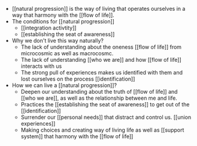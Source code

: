 - [[natural progression]] is the way of living that
operates ourselves in a way that harmony with the [[flow of life]].
- The conditions for [[natural progression]]
    - [[integration activtity]]
    - [[establishing the seat of awareness]]
- Why we don't live this way naturally?
    - The lack of understanding about the oneness [[flow of life]]
from microcosmic as well as macrocosmc.
    - The lack of understanding [[who we are]] and how [[flow of life]] interacts with us
    - The strong pull of experiences makes us identified with them
and lost ourselves on the process [[identification]]
- How we can live a [[natural progression]]?
    - Deepen our understanding about the truth of [[flow of life]]
and [[who we are]], as well as the relationship between me and life.
    - Practices the [[establishing the seat of awareness]] to get
out of the [[identification]]
    - Surrender our [[personal needs]] that distract and control
us. [[union experiences]]
    - Making choices and creating way of living life as well as
[[support system]] that harmony with the [[flow of life]]
